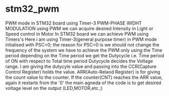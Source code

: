 # stm32_pwm
PWM mode in STM32 board using Timer-3
PWM-PHASE WIDHT MODULATION
using PWM we can acquire desired Intensity in Light or Speed control in Motor
In STM32 board we can achieve PWM using Timers's 
Here i am using Timer-3(general purpose timer) in PWM mode intialised with PSC=0;
the reason for PSC=0 is we should not change the frequency of the system we have to achieve the PWM only using the Time period
depending on the Time period we get the Dutycycle i.e. Time period of ON with respect to Total time period
Dutycycle decides the Voltage range.
I am giving the dutycyle value and passing into the CCR(Capture Control Register) holds the value.
ARR(Auto-Relaod Register) is for giving the count value to the counter.
If the counter(CNT) reaches the ARR value, again it restarts from the '0'
the main agneda of the code is to get desired voltage level on the output (LED,MOTOR,etc.;)
